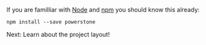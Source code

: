 
If you are familliar with [Node](http://nodejs.org) and [npm](http://npmjs.org)
you should know this already:

`npm install --save powerstone`

Next: Learn about the project layout!
